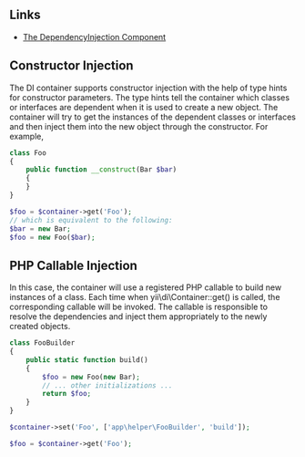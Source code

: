 Links
---
- [The DependencyInjection Component](https://symfony.com/doc/current/components/dependency_injection.html)

Constructor Injection
---
The DI container supports constructor injection with the help of type hints for constructor parameters. The type hints tell the container which classes or interfaces are dependent when it is used to create a new object. The container will try to get the instances of the dependent classes or interfaces and then inject them into the new object through the constructor. For example,
```php
class Foo
{
    public function __construct(Bar $bar)
    {
    }
}

$foo = $container->get('Foo');
// which is equivalent to the following:
$bar = new Bar;
$foo = new Foo($bar);
```
PHP Callable Injection
---

In this case, the container will use a registered PHP callable to build new instances of a class. Each time when yii\di\Container::get() is called, the corresponding callable will be invoked. The callable is responsible to resolve the dependencies and inject them appropriately to the newly created objects.
```php
class FooBuilder
{
    public static function build()
    {
        $foo = new Foo(new Bar);
        // ... other initializations ...
        return $foo;
    }
}

$container->set('Foo', ['app\helper\FooBuilder', 'build']);

$foo = $container->get('Foo');
```
